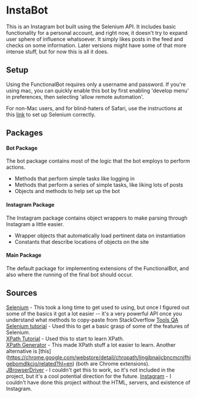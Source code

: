 # InstaBot

This is an Instagram bot built using the Selenium API. It includes basic functionality for a personal account, and right now, it doesn't try to expand user sphere of influence whatsoever. It simply likes posts in the feed and checks on some information. Later versions might have some of that more intense stuff, but for now this is all it does.

## Setup
Using the FunctionalBot requires only a username and password. If you're using mac, you can quickly enable this bot by first enabling 'develop menu' in preferences, then selecting 'allow remote automation'.  

For non-Mac users, and for blind-haters of Safari, use the instructions at this [link](http://toolsqa.com/selenium-tutorial/) to set up Selenium correctly.

## Packages

#### Bot Package
The bot package contains most of the logic that the bot employs to perform actions.
- Methods that perform simple tasks like logging in
- Methods that perform a series of simple tasks, like liking lots of posts
- Objects and methods to help set up the bot

#### Instagram Package
The Instagram package contains object wrappers to make parsing through Instagram a little easier.
- Wrapper objects that automatically load pertinent data on instantiation
- Constants that describe locations of objects on the site

#### Main Package
The default package for implementing extensions of the FunctionalBot, and also where the running of the final bot should occur.

## Sources
[Selenium](https://www.seleniumhq.org/) - This took a long time to get used to using, but once I figured out some of the basics it got a lot easier -- it's a very powerful API once you understand what methods to copy-paste from StackOverflow
[Tools QA Selenium tutorial](http://toolsqa.com/selenium-tutorial/) - Used this to get a basic grasp of some of the features of Selenium.  
[XPath Tutorial](https://www.w3schools.com/xml/xpath_intro.asp) - Used this to start to learn XPath.  
[XPath Generator](https://chrome.google.com/webstore/detail/xpath-generator/dphfifdfpfabhbkghlmnkkdghbmocfeb?hl=en-US) - This made XPath stuff a lot easier to learn. Another alternative is [this] (https://chrome.google.com/webstore/detail/chropath/ljngjbnaijcbncmcnjfhigebomdlkcjo/related?hl=en) (both are Chrome extensions).  
[JBrowserDriver](https://github.com/MachinePublishers/jBrowserDriver) - I couldn't get this to work, so it's not included in the project, but it's a cool potential direction for the future.
[Instagram](www.instagram.com) - I couldn't have done this project without the HTML, servers, and existence of Instagram.

